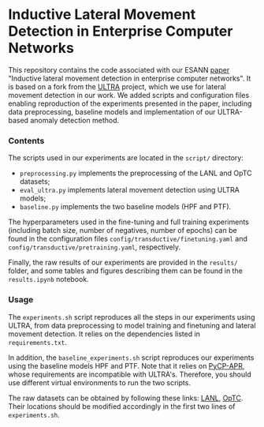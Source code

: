 # Inductive Lateral Movement Detection in Enterprise Computer Networks

This repository contains the code associated with our ESANN
[paper](https://doi.org/10.14428/esann/2024.ES2024-19)
"Inductive lateral movement detection in enterprise computer networks".
It is based on a fork from the
[ULTRA](https://github.com/DeepGraphLearning/ULTRA) project, which we
use for lateral movement detection in our work.
We added scripts and configuration files enabling reproduction of the
experiments presented in the paper, including data preprocessing,
baseline models and implementation of our ULTRA-based anomaly detection
method.

### Contents

The scripts used in our experiments are located in the `script/` directory:

* `preprocessing.py` implements the preprocessing of the LANL and OpTC datasets;
* `eval_ultra.py` implements lateral movement detection using ULTRA models;
* `baseline.py` implements the two baseline models (HPF and PTF).

The hyperparameters used in the fine-tuning and full training experiments
(including batch size, number of negatives, number of epochs) can be found in
the configuration files `config/transductive/finetuning.yaml` and
`config/transductive/pretraining.yaml`, respectively.

Finally, the raw results of our experiments are provided in the `results/`
folder, and some tables and figures describing them can be found in the
`results.ipynb` notebook.

### Usage

The `experiments.sh` script reproduces all the steps in our experiments
using ULTRA, from data preprocessing to model training and finetuning
and lateral movement detection.
It relies on the dependencies listed in `requirements.txt`.

In addition, the `baseline_experiments.sh` script reproduces our
experiments using the baseline models HPF and PTF.
Note that it relies on
[PyCP-APR](https://github.com/lanl/pyCP_APR), whose requirements are
incompatible with ULTRA's.
Therefore, you should use different virtual environments to run the two
scripts.

The raw datasets can be obtained by following these links:
[LANL](https://csr.lanl.gov/data/cyber1/),
[OpTC](https://github.com/FiveDirections/OpTC-data).
Their locations should be modified accordingly in the first two lines of
`experiments.sh`.
